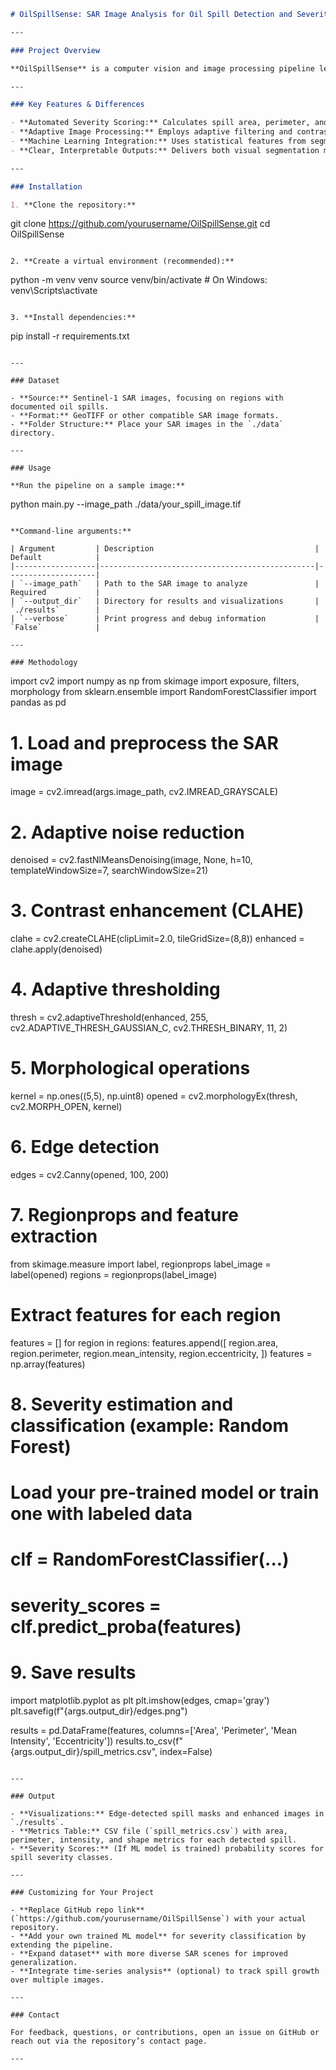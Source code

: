 ```markdown
# OilSpillSense: SAR Image Analysis for Oil Spill Detection and Severity Estimation

---

### Project Overview

**OilSpillSense** is a computer vision and image processing pipeline leveraging **Synthetic-Aperture Radar (SAR)** imagery to automatically detect, segment, and assess the severity of oil spills in marine environments. Unlike traditional projects focused solely on spill identification, this work extends the analysis to **quantitative severity estimation**, providing actionable data for rapid environmental response.

---

### Key Features & Differences

- **Automated Severity Scoring:** Calculates spill area, perimeter, and spread rate—crucial for prioritizing response efforts.
- **Adaptive Image Processing:** Employs adaptive filtering and contrast enhancement tailored to each image’s unique noise and illumination characteristics.
- **Machine Learning Integration:** Uses statistical features from segmented spills to classify and score their severity, moving beyond simple binary detection.
- **Clear, Interpretable Outputs:** Delivers both visual segmentation masks and tabular metrics, supporting informed decision-making.

---

### Installation

1. **Clone the repository:**

```
git clone https://github.com/yourusername/OilSpillSense.git
cd OilSpillSense
```

2. **Create a virtual environment (recommended):**

```
python -m venv venv
source venv/bin/activate  # On Windows: venv\Scripts\activate
```

3. **Install dependencies:**

```
pip install -r requirements.txt
```

---

### Dataset

- **Source:** Sentinel-1 SAR images, focusing on regions with documented oil spills.
- **Format:** GeoTIFF or other compatible SAR image formats.
- **Folder Structure:** Place your SAR images in the `./data` directory.

---

### Usage

**Run the pipeline on a sample image:**

```
python main.py --image_path ./data/your_spill_image.tif
```

**Command-line arguments:**

| Argument         | Description                                    | Default            |
|------------------|------------------------------------------------|--------------------|
| `--image_path`   | Path to the SAR image to analyze               | Required           |
| `--output_dir`   | Directory for results and visualizations       | `./results`        |
| `--verbose`      | Print progress and debug information           | `False`            |

---

### Methodology

```
import cv2
import numpy as np
from skimage import exposure, filters, morphology
from sklearn.ensemble import RandomForestClassifier
import pandas as pd

# 1. Load and preprocess the SAR image
image = cv2.imread(args.image_path, cv2.IMREAD_GRAYSCALE)

# 2. Adaptive noise reduction
denoised = cv2.fastNlMeansDenoising(image, None, h=10, templateWindowSize=7, searchWindowSize=21)

# 3. Contrast enhancement (CLAHE)
clahe = cv2.createCLAHE(clipLimit=2.0, tileGridSize=(8,8))
enhanced = clahe.apply(denoised)

# 4. Adaptive thresholding
thresh = cv2.adaptiveThreshold(enhanced, 255, cv2.ADAPTIVE_THRESH_GAUSSIAN_C, cv2.THRESH_BINARY, 11, 2)

# 5. Morphological operations
kernel = np.ones((5,5), np.uint8)
opened = cv2.morphologyEx(thresh, cv2.MORPH_OPEN, kernel)

# 6. Edge detection
edges = cv2.Canny(opened, 100, 200)

# 7. Regionprops and feature extraction
from skimage.measure import label, regionprops
label_image = label(opened)
regions = regionprops(label_image)

# Extract features for each region
features = []
for region in regions:
    features.append([
        region.area,
        region.perimeter,
        region.mean_intensity,
        region.eccentricity,
    ])
features = np.array(features)

# 8. Severity estimation and classification (example: Random Forest)
# Load your pre-trained model or train one with labeled data
# clf = RandomForestClassifier(...)
# severity_scores = clf.predict_proba(features)

# 9. Save results
import matplotlib.pyplot as plt
plt.imshow(edges, cmap='gray')
plt.savefig(f"{args.output_dir}/edges.png")

results = pd.DataFrame(features, columns=['Area', 'Perimeter', 'Mean Intensity', 'Eccentricity'])
results.to_csv(f"{args.output_dir}/spill_metrics.csv", index=False)
```

---

### Output

- **Visualizations:** Edge-detected spill masks and enhanced images in `./results`.
- **Metrics Table:** CSV file (`spill_metrics.csv`) with area, perimeter, intensity, and shape metrics for each detected spill.
- **Severity Scores:** (If ML model is trained) probability scores for spill severity classes.

---

### Customizing for Your Project

- **Replace GitHub repo link** (`https://github.com/yourusername/OilSpillSense`) with your actual repository.
- **Add your own trained ML model** for severity classification by extending the pipeline.
- **Expand dataset** with more diverse SAR scenes for improved generalization.
- **Integrate time-series analysis** (optional) to track spill growth over multiple images.

---

### Contact

For feedback, questions, or contributions, open an issue on GitHub or reach out via the repository’s contact page.

---
```

